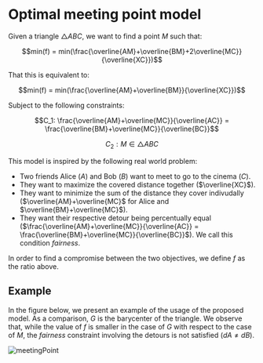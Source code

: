 # Optimal meeting point model

Given a triangle $△ABC$, we want to find a point $M$ such that:

$$min(f) = min(\frac{\overline{AM}+\overline{BM}+2\overline{MC}}{\overline{XC}})$$

That this is equivalent to:

$$min(f) = min(\frac{\overline{AM}+\overline{BM}}{\overline{XC}})$$

Subject to the following constraints:

$$C_1: \frac{\overline{AM}+\overline{MC}}{\overline{AC}} = \frac{\overline{BM}+\overline{MC}}{\overline{BC}}$$

$$C_2: M \in △ABC$$

This model is inspired by the following real world problem:

- Two friends Alice ($A$) and Bob ($B$) want to meet to go to the cinema ($C$).
- They want to maximize the covered distance together ($\overline{XC}$).
- They want to minimize the sum of the distance they cover indivudally ($\overline{AM}+\overline{MC}$ for Alice and $\overline{BM}+\overline{MC}$).
- They want their respective detour being percentually equal ($\frac{\overline{AM}+\overline{MC}}{\overline{AC}} = \frac{\overline{BM}+\overline{MC}}{\overline{BC}}$). We call this condition $\textit{fairness}$.

In order to find a compromise between the two objectives, we define $f$ as the ratio above.

## Example

In the figure below, we present an example of the usage of the proposed model. As a comparison, $G$ is the barycenter of the triangle. We observe that, while the value of $f$ is smaller in the case of $G$ with respect to the case of $M$, the $\textit{fairness}$ constraint involving the detours is not satisfied ($dA \neq dB$).

![meetingPoint](https://github.com/user-attachments/assets/c59dccf7-974e-49c3-9a30-8d4c3106a9fa)

